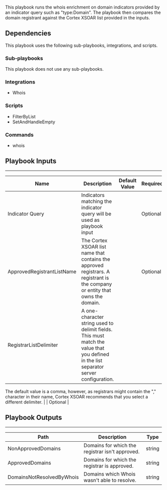 This playbook runs the whois enrichment on domain indicators provided by an indicator query such as "type:Domain". The playbook then compares the domain registrant against the Cortex XSOAR list provided in the inputs.

## Dependencies
This playbook uses the following sub-playbooks, integrations, and scripts.

### Sub-playbooks
This playbook does not use any sub-playbooks.

### Integrations
* Whois

### Scripts
* FilterByList
* SetAndHandleEmpty

### Commands
* whois

## Playbook Inputs
---

| **Name** | **Description** | **Default Value** | **Required** |
| --- | --- | --- | --- |
| Indicator Query | Indicators matching the indicator query will be used as playbook input |  | Optional |
| ApprovedRegistrantListName | The Cortex XSOAR list name that contains the approved registrars.  A registrant is the company or entity  that owns the domain. |  | Optional |
| RegistrarListDelimiter | A one\-character string used to delimit fields. This must match the value that you defined in the list separator server configuration.  
The default value is a comma, however, as registrars might contain the "," character in their name, 
Cortex XSOAR recommends that you select a different delimiter. |  | Optional |

## Playbook Outputs
---

| **Path** | **Description** | **Type** |
| --- | --- | --- |
| NonApprovedDomains | Domains for which the registrar isn't approved. | string |
| ApprovedDomains | Domains for which the registrar is approved. | string |
| DomainsNotResolvedByWhois | Domains which Whois wasn't able to resolve. | string |

<!-- Playbook PNG image comes here -->